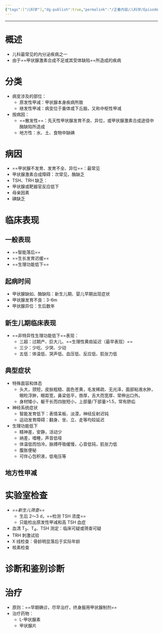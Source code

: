 ```yaml
---
{"tags":["儿科学"],"dg-publish":true,"permalink":"/正番内容/儿科学/Episode 10. 内分泌系统疾病/先天性甲减/","dgPassFrontmatter":true}
---
```


---
# 概述
+ 儿科最常见的内分泌疾病之一
+ 由于==甲状腺激素合成不足或其受体缺陷==所造成的疾病
# 分类
+ 病变涉及的部位：
	+ 原发性甲减：甲状腺本身疾病所致
	+ 继发性甲减：病变位于垂体或下丘脑，又称中枢性甲减
+ 按病因：
	+ ==散发性==：先天性甲状腺发育不良、异位，或甲状腺激素合成途径中酶缺陷所造成
	+ 地方性：水、土、食物中缺碘
# 病因
+ ==甲状腺不发育、发育不全、异位==：最常见
+ 甲状腺激素合成障碍：次常见，酶缺乏
+ TSH、TRH 缺乏：
+ 甲状腺或靶器官反应低下
+ 母亲因素
+ 碘缺乏
# 临床表现
## 一般表现
+ ==智能落后==
+ ==生长发育迟缓==
+ ==生理功能低下==
## 起病时间
+ 甲状腺缺如、酶缺陷：新生儿期、婴儿早期出现症状
+ 甲状腺发育不良：3-6m
+ 甲状腺异位：生后数年
## 新生儿期临床表现
+ ==非特异性生理功能低下==表现：
	+ 三超：过期产、巨大儿、==生理性黄疸延迟（最早表现）==
	+ 三少：少吃、少哭、少动
	+ 五低：体温低、哭声低、血压低、反应低、肌张力低
## 典型症状
+ 特殊面容和体态
	+ 头大，颈短，皮肤粗糙、面色苍黄，毛发稀疏、无光泽，面部粘液水肿，眼睑浮肿，眼距宽，鼻梁低平，唇厚，舌大而宽厚、常伸出口外。
	+ 身材矮小，躯干长而四肢短小，上部量/下部量>1.5，常有脐疝
+ 神经系统症状
	+ 智能发育低下：表情呆板、淡漠，神经反射迟钝
	+ 运动发育障碍：翻身、坐、立、走等均较延迟
+ 生理功能低下
	+ 精神差，安静，活动少
	+ 纳差，嗜睡，声音低哑
	+ 体温低而怕冷，脉搏呼吸缓慢，心音低钝，肌张力低
	+ 腹胀便秘
	+ 可伴心包积液，低电压等
## 地方性甲减
# 实验室检查
+ *==新生儿筛查==*
	+ 生后 2～3 d，==检测 TSH 浓度==
	+ 只能检出原发性甲减和高 TSH 血症
+ 血清 T<sub>3</sub>、T<sub>4</sub>、TSH 测定：临床可疑或筛查可疑
+ TRH 刺激试验
+ X 线检查：骨龄明显落后于实际年龄
+ 核素检查
# 诊断和鉴别诊断
# 治疗
+ 原则：==早期确诊，尽早治疗，终身服用甲状腺制剂==
+ 治疗药物：
	+ L-甲状腺素
	+ 甲状腺片